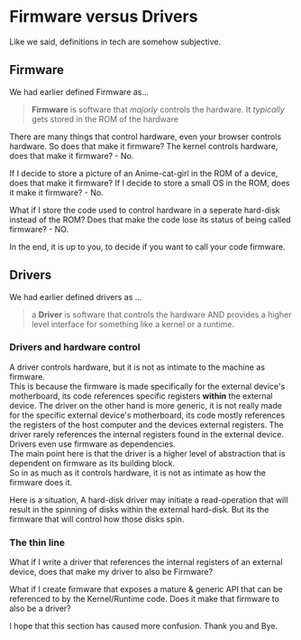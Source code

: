 # Firmware versus Drivers

Like we said, definitions in tech are somehow subjective.    

## Firmware
We had earlier defined Firmware as... 
>**Firmware** is software that *majorly* controls the hardware. It *typically* gets stored in the ROM of the hardware 

There are many things that control hardware, even your browser controls hardware. So does that make it firmware? The kernel controls hardware, does that make it firmware? - No.  

If I decide to store a picture of an Anime-cat-girl in the ROM of a device, does that make it firmware? If I decide to store a small OS in the ROM, does it make it firmware? - No.  

What if I store the code used to control hardware in a seperate hard-disk instead of the ROM? Does that make the code lose its status of being called firmware? - NO.  

In the end, it is up to you, to decide if you want to call your code firmware.  


## Drivers

We had earlier defined  drivers as ...  
> a **Driver** is software that controls the hardware AND provides a higher level interface for something like a kernel or a runtime.  

### Drivers and hardware control
A driver controls hardware, but it is not as intimate to the machine as firmware.  
This is because the firmware is made specifically for the external device's motherboard, its code references specific registers **within** the external device. The driver on the other hand is more generic, it is not really made for the specific external device's motherboard, its code mostly references the registers of the host computer and the devices external registers. The driver rarely references the internal registers found in the external device.  
Drivers even use firmware as dependencies.  
The main point here is that the driver is a higher level of abstraction that is dependent on firmware as its building block.  
So in as much as it controls hardware, it is not as intimate as how the firmware does it.  

Here is a situation, A hard-disk driver may initiate a read-operation that will result in the spinning of disks within the external hard-disk. But its the firmware that will control how those disks spin.  


### The thin line
What if I write a driver that references the internal registers of an external device, does that make my driver to also be Firmware?  

What if I create firmware that exposes a mature & generic API that can be referenced to by the Kernel/Runtime code. Does it make that firmware to also be a driver?  


I hope that this section has caused more confusion. Thank you and Bye.  